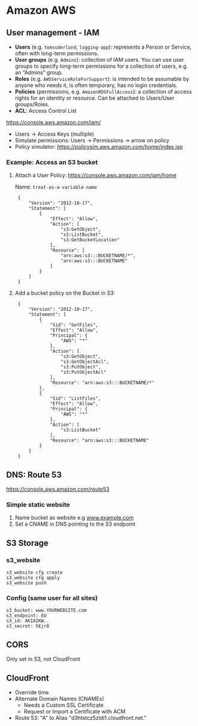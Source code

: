 # Amazon AWS

## User management - IAM

- **Users** (e.g. `tomsoderlund`, `logging-app`): represents a Person or Service, often with long-term permissions.
- **User groups** (e.g. `Admins`): collection of IAM users. You can use user groups to specify long-term permissions for a collection of users, e.g. an “Admins” group.
- **Roles** (e.g. `AWSServiceRoleForSupport`): is intended to be assumable by anyone who needs it, is often temporary, has no login credentials.
- **Policies** (permissions, e.g. `AmazonRDSFullAccess`): a collection of access rights for an identity or resource. Can be attached to Users/User groups/Roles.
- **ACL**: Access Control List

https://console.aws.amazon.com/iam/

- Users → Access Keys (multiple)
- Simulate permissions: Users → Permissions → arrow on policy
- Policy simulator: https://policysim.aws.amazon.com/home/index.jsp

### Example: Access an S3 bucket

1. Attach a User Policy: https://console.aws.amazon.com/iam/home

	Name: `treat-as-a-variable-name`

		{
			"Version": "2012-10-17",
			"Statement": [
				{
					"Effect": "Allow",
					"Action": [
						"s3:GetObject",
						"s3:ListBucket",
						"s3:GetBucketLocation"
					],
					"Resource": [
						"arn:aws:s3:::BUCKETNAME/*",
						"arn:aws:s3:::BUCKETNAME"
					]
				}
			]
		}

2. Add a bucket policy on the Bucket in S3:

		{
			"Version": "2012-10-17",
			"Statement": [
				{
					"Sid": "GetFiles",
					"Effect": "Allow",
					"Principal": {
						"AWS": "*"
					},
					"Action": [
						"s3:GetObject",
						"s3:GetObjectAcl",
						"s3:PutObject",
						"s3:PutObjectAcl"
					],
					"Resource": "arn:aws:s3:::BUCKETNAME/*"
				},
				{
					"Sid": "ListFiles",
					"Effect": "Allow",
					"Principal": {
						"AWS": "*"
					},
					"Action": [
						"s3:ListBucket"
					],
					"Resource": "arn:aws:s3:::BUCKETNAME"
				}
			]
		}

## DNS: Route 53

https://console.aws.amazon.com/route53


### Simple static website

1. Name bucket as website e.g www.example.com
2. Set a CNAME in DNS pointing to the S3 endpoint


## S3 Storage

### s3_website

	s3_website cfg create
	s3_website cfg apply
	s3_website push

### Config (same user for all sites)

	s3_bucket: www.YOURWEBSITE.com
	s3_endpoint: EU
	s3_id: AKIAIKW..
	s3_secret: hEjr8


## CORS

Only set in S3, not CloudFront


## CloudFront

- Override time
- Alternate Domain Names (CNAMEs)
	- Needs a Custom SSL Certificate
	- Request or Import a Certificate with ACM
- Route 53: "A" to Alias "d3htstcz5zldi1.cloudfront.net."
